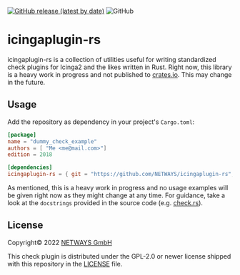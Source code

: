 [![GitHub release (latest by date)](https://img.shields.io/github/v/release/NETWAYS/icingaplugin-rs?label=version)](https://github.com/NETWAYS/icingaplugin-rs/releases)
![GitHub](https://img.shields.io/github/license/NETWAYS/vspheredb-data-check?color=green)

# icingaplugin-rs

icingaplugin-rs is a collection of utilities useful for writing standardized check plugins for Icinga2 and the likes written in Rust. 
Right now, this library is a heavy work in progress and not published to [crates.io](https://crates.io). This may change in the future.

## Usage
Add the repository as dependency in your project's `Cargo.toml`:

```toml
[package]
name = "dummy_check_example"
authors = [ "Me <me@mail.com>"]
edition = 2018

[dependencies]
icingaplugin-rs = { git = "https://github.com/NETWAYS/icingaplugin-rs", tag = "v0.0.1"}
```

As mentioned, this is a heavy work in progress and no usage examples will be given right now as they might change at any time. For guidance, take a look at the `docstrings` provided
in the source code (e.g. [check.rs]("src/check.rs")).

## License 

Copyright© 2022 [NETWAYS GmbH](mailto:info@netways.de)

This check plugin is distributed under the GPL-2.0 or newer license shipped with this repository in the [LICENSE](LICENSE) file.
